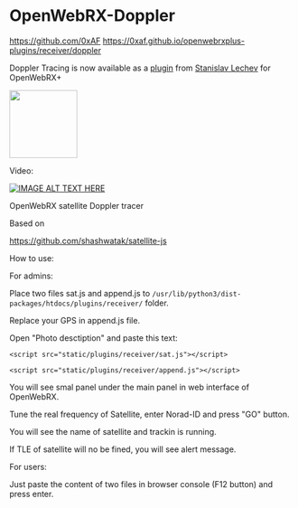 # OpenWebRX-Doppler

https://github.com/0xAF
https://0xaf.github.io/openwebrxplus-plugins/receiver/doppler

Doppler Tracing is now available as a [plugin](https://0xaf.github.io/openwebrxplus-plugins/receiver/doppler) from [Stanislav Lechev](https://github.com/0xAF) for OpenWebRX+

<img src="https://github.com/studentkra/OpenWebRX-Doppler/blob/main/Example.jpg" height="120"/></h1>

Video:

[![IMAGE ALT TEXT HERE](https://img.youtube.com/vi/ApUIqlX7GXU/0.jpg)](https://www.youtube.com/watch?v=ApUIqlX7GXU)


OpenWebRX satellite Doppler tracer

Based on 

https://github.com/shashwatak/satellite-js

How to use:

For admins:

Place two files sat.js and append.js to 
```/usr/lib/python3/dist-packages/htdocs/plugins/receiver/``` 
folder.

Replace your GPS in append.js file.

Open "Photo desctiption" and paste this text:


```<script src="static/plugins/receiver/sat.js"></script>```

```<script src="static/plugins/receiver/append.js"></script>```


You will see smal panel under the main panel in web interface of OpenWebRX.

Tune the real frequency of Satellite, enter Norad-ID and press "GO" button.

You will see the name of satellite and trackin is running.

If TLE of satellite will no be fined, you will see alert message.

For users: 

Just paste the content of two files in browser console (F12 button) and press enter.
